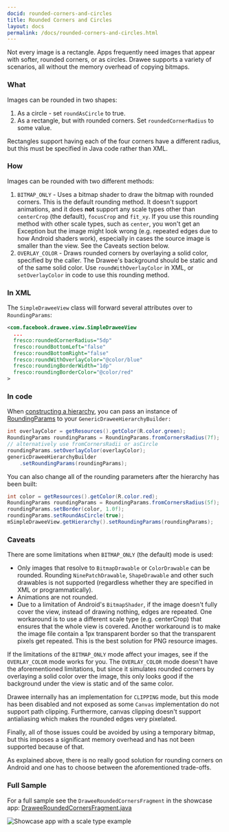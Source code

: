 ```yaml
---
docid: rounded-corners-and-circles
title: Rounded Corners and Circles
layout: docs
permalink: /docs/rounded-corners-and-circles.html
---
```


Not every image is a rectangle. Apps frequently need images that appear with softer, rounded corners, or as circles. Drawee supports a variety of scenarios, all without the memory overhead of copying bitmaps.

### What

Images can be rounded in two shapes:

1. As a circle - set `roundAsCircle` to true.
2. As a rectangle, but with rounded corners. Set `roundedCornerRadius` to some value.

Rectangles support having each of the four corners have a different radius, but this must be specified in Java code rather than XML.

### How

Images can be rounded with two different methods:

1. `BITMAP_ONLY` - Uses a bitmap shader to draw the bitmap with rounded corners. This is the default rounding method. It doesn't support animations, and it does **not** support any scale types other than `centerCrop` (the default), `focusCrop` and `fit_xy`. If you use this rounding method with other scale types, such as `center`, you won't get an Exception but the image might look wrong (e.g. repeated edges due to how Android shaders work), especially in cases the source image is smaller than the view. See the Caveats section below.
2. `OVERLAY_COLOR` - Draws rounded corners by overlaying a solid color, specified by the caller. The Drawee's background should be static and of the same solid color. Use `roundWithOverlayColor` in XML, or `setOverlayColor` in code to use this rounding method.

### In XML

The `SimpleDraweeView` class will forward several attributes over to `RoundingParams`:

```xml
<com.facebook.drawee.view.SimpleDraweeView
  ...
  fresco:roundedCornerRadius="5dp"
  fresco:roundBottomLeft="false"
  fresco:roundBottomRight="false"
  fresco:roundWithOverlayColor="@color/blue"
  fresco:roundingBorderWidth="1dp"
  fresco:roundingBorderColor="@color/red"
>
```

### In code

When [constructing a hierarchy](using-drawees-code.html), you can pass an instance of [RoundingParams](../javadoc/reference/com/facebook/drawee/generic/RoundingParams.html) to your `GenericDraweeHierarchyBuilder:`

```java
int overlayColor = getResources().getColor(R.color.green);
RoundingParams roundingParams = RoundingParams.fromCornersRadius(7f);
// alternatively use fromCornersRadii or asCircle
roundingParams.setOverlayColor(overlayColor);
genericDraweeHierarchyBuilder
    .setRoundingParams(roundingParams);
```

You can also change all of the rounding parameters after the hierarchy has been built:

```java
int color = getResources().getColor(R.color.red);
RoundingParams roundingParams = RoundingParams.fromCornersRadius(5f);
roundingParams.setBorder(color, 1.0f);
roundingParams.setRoundAsCircle(true);
mSimpleDraweeView.getHierarchy().setRoundingParams(roundingParams);
```

### Caveats

There are some limitations when `BITMAP_ONLY` (the default) mode is used:

- Only images that resolve to `BitmapDrawable` or `ColorDrawable` can be rounded. Rounding `NinePatchDrawable`, `ShapeDrawable` and other such drawables is not supported (regardless whether they are specified in XML or programmatically).
- Animations are not rounded.
- Due to a limitation of Android's `BitmapShader`, if the image doesn't fully cover the view, instead of drawing nothing, edges are repeated. One workaround is to use a different scale type (e.g. centerCrop) that ensures that the whole view is covered. Another workaround is to make the image file contain a 1px transparent border so that the transparent pixels get repeated. This is the best solution for PNG resource images.

If the limitations of the `BITMAP_ONLY` mode affect your images, see if the `OVERLAY_COLOR` mode works for you. The `OVERLAY_COLOR` mode doesn't have the aforementioned limitations, but since it simulates rounded corners by overlaying a solid color over the image, this only looks good if the background under the view is static and of the same color.

Drawee internally has an implementation for `CLIPPING` mode, but this mode has been disabled and not exposed as some `Canvas` implementation do not support path clipping. Furthermore, canvas clipping doesn't support antialiasing which makes the rounded edges very pixelated.

Finally, all of those issues could be avoided by using a temporary bitmap, but this imposes a significant memory overhead and has not been supported because of that.

As explained above, there is no really good solution for rounding corners on Android and one has to choose between the aforementioned trade-offs.

### Full Sample

For a full sample see the `DraweeRoundedCornersFragment` in the showcase app: [DraweeRoundedCornersFragment.java](https://github.com/facebook/fresco/blob/master/samples/showcase/src/main/java/com/facebook/fresco/samples/showcase/drawee/DraweeRoundedCornersFragment.java)

![Showcase app with a scale type example](/static/images/docs/01-rounded-corners-and-circles-sample.png)
